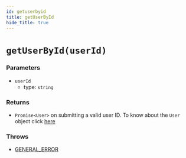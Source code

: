 ```yaml
---
id: getuserbyid
title: getUserById
hide_title: true
---
```


# ``getUserById(userId)``

### Parameters
- ``userId``
  - type: ``string``


### Returns
- ``Promise<User>`` on submitting a valid user ID. To know about the ``User`` object click [here](https://github.com/supertokens/core-driver-interface/wiki#user)

### Throws
- [GENERAL_ERROR](./../errors/general_error)
